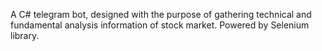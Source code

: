 A C# telegram bot, designed with the purpose of gathering technical and fundamental analysis information of stock market. Powered by Selenium library.
